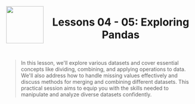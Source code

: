 <div style="display: flex; align-items: center; justify-content: center; text-align: center;">
  <img src="https://coursereport-s3-production.global.ssl.fastly.net/uploads/school/logo/219/original/CT_LOGO_NEW.jpg" width="100" style="margin-right: 10px;">
  <div>
    <h1><b>Lessons 04 - 05: Exploring Pandas</b></h1>
  </div>
</div>
<br>

> In this lesson, we'll explore various datasets and cover essential concepts like dividing, combining, and applying operations to data. We'll also address how to handle missing values effectively and discuss methods for merging and combining different datasets. This practical session aims to equip you with the skills needed to manipulate and analyze diverse datasets confidently.
